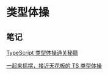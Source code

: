 # 类型体操
## 笔记

[TypeScript 类型体操通关秘籍](https://juejin.cn/book/7047524421182947366)

[一起来摇摆，接近天花板的 TS 类型体操](https://mp.weixin.qq.com/s/MXjKuY1FGFMWhvbNqMWq8Q)
